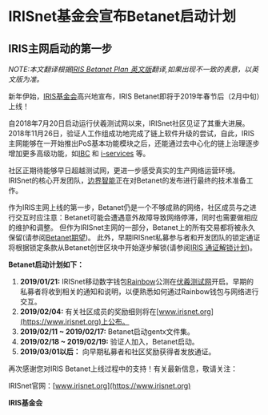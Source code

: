 # IRISnet基金会宣布Betanet启动计划 
## IRIS主网启动的第一步

_NOTE:本文翻译根据[IRIS Betanet Plan 英文版](iris-betanet-plan.md)翻译,如果出现不一致的表意，以英文版为准。_<div STYLE="page-break-after: always;"></div>

新年伊始，[IRIS基金会](https://www.irisnet.org)高兴地宣布，IRIS Betanet即将于2019年春节后（2月中旬）上线！

自2018年7月20日启动运行伏羲测试网以来，IRISnet社区见证了其重大进展。2018年11月26日，验证人工作组成功地完成了链上软件升级的尝试，自此，IRIS主网能够在一开始推出PoS基本功能模块之后，还能通过去中心化的链上治理逐步增加更多高级功能，如[IBC](https://github.com/cosmos/cosmos-sdk/tree/master/docs/spec/ibc) 和 [i-services](https://github.com/irisnet/irisnet/blob/master/WHITEPAPER.md) 等。

社区正期待能够早日超越测试网，更进一步感受真实的生产网络运营环境。IRISnet的核心开发团队，[边界智能](https://bianjie.ai)正在对Betanet的发布进行最终的技术准备工作。

作为IRIS主网上线的第一步，Betanet仍是一个不够成熟的网络，社区成员与之进行交互时应注意：Betanet可能会遭遇意外故障导致网络停滞，同时也需要做相应的维护和调整。 但作为IRISnet主网的一部分，Betanet上的所有交易都将被永久保留\(请参阅[Betanet期望](iris-betanet-expectations_cn.md)\)。 此外，早期IRISnet私募参与者和开发团队的锁定通证将根据锁定条款从Betanet创世区块中开始逐步解锁\(请参阅[IRIS 通证解锁计划](iris-tokens-unlocking-schedule.md)\)。

**Betanet启动计划如下：**  
1. **2019/01/21:**  IRISnet移动数字钱包[Rainbow](http://www.rainbow.one)公测在[伏羲测试网](https://www.irisnet.org/testnets)开启。早期的私募者将收到相关的通知和说明，以便熟悉如何通过Rainbow钱包与网络进行交互。  
2. **2019/02/04:** 有关社区成员的奖励细则将在[www.irisnet.org](https://www.irisnet.org)上公布。  
3. **2019/02/11 ~ 2019/02/17:**  Betanet启动gentx文件集。  
4. **2019/02/18 ~ 2019/02/19:** 验证人加入，Betanet启动。  
5. **2019/03/01以后：** 向早期私募者和社区奖励获得者发放通证。

再次感谢您对IRIS Betanet上线过程中的支持！有关最新信息，敬请关注：

IRISnet官网：[www.irisnet.org](https://www.irisnet.org)


**IRIS基金会**
